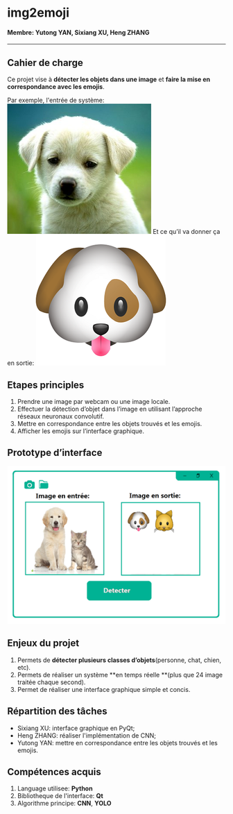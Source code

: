 # img2emoji

#### Membre: Yutong YAN, Sixiang XU, Heng ZHANG

---
## Cahier de charge

Ce projet vise à **détecter les objets dans une image** et **faire la mise en correspondance avec les emojis**.

Par exemple, l'entrée de système:
![](img/dog.png) 
Et ce qu’il va donner ça en sortie:
![](img/emoji.png) 

## Etapes principles

1. Prendre une image par webcam ou une image locale.
1. Effectuer la détection d’objet dans l’image en utilisant l’approche réseaux neuronaux convolutif.
1. Mettre en correspondance entre les objets trouvés et les emojis.
1. Afficher les emojis sur l’interface graphique.

## Prototype d’interface
![](img/interface.png) 

## Enjeux du projet
1. Permets de **détecter plusieurs classes d’objets**(personne, chat, chien, etc).
1. Permets de réaliser un système **en temps réelle **(plus que 24 image traitée chaque second).
1. Permet de réaliser une interface graphique simple et concis.

## Répartition des tâches
- Sixiang XU: interface graphique en PyQt;
- Heng ZHANG: réaliser l'implémentation de CNN;
- Yutong YAN: mettre en correspondance entre les objets trouvés et les emojis.

## Compétences acquis
1. Language utilisee: **Python**
1. Bibliotheque de l'interface: **Qt**
1. Algorithme principe: **CNN**, **YOLO**